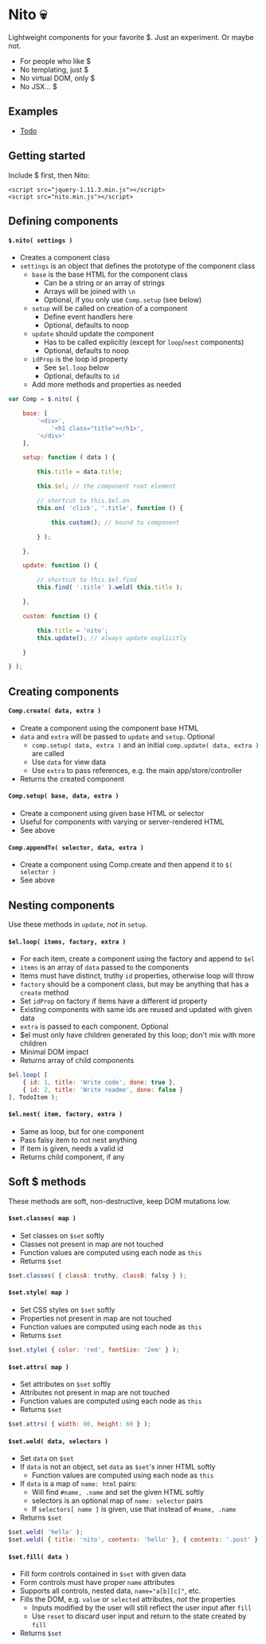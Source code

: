 # Nito :skull:

Lightweight components for your favorite $. Just an experiment. Or maybe not.

- For people who like $
- No templating, just $
- No virtual DOM, only $
- No JSX... $


## Examples

- [Todo](https://rawgit.com/morris/nito/master/examples/todo/)


## Getting started

Include $ first, then Nito:

```
<script src="jquery-1.11.3.min.js"></script>
<script src="nito.min.js"></script>
```


## Defining components

#### `$.nito( settings )`

- Creates a component class
- `settings` is an object that defines the prototype of the component class
	- `base` is the base HTML for the component class
		- Can be a string or an array of strings
		- Arrays will be joined with `\n`
		- Optional, if you only use `Comp.setup` (see below)
	- `setup` will be called on creation of a component
		- Define event handlers here
		- Optional, defaults to noop
	- `update` should update the component
		- Has to be called explicitly (except for `loop`/`nest` components)
		- Optional, defaults to noop
	- `idProp` is the loop id property
		- See `$el.loop` below
		- Optional, defaults to `id`
	- Add more methods and properties as needed

```js
var Comp = $.nito( {

	base: [
		'<div>',
			'<h1 class="title"></h1>',
		'</div>'
	],

	setup: function ( data ) {

		this.title = data.title;

		this.$el; // the component root element

		// shortcut to this.$el.on
		this.on( 'click', '.title', function () {

			this.custom(); // bound to component

		} );

	},

	update: function () {

		// shortcut to this.$el.find
		this.find( '.title' ).weld( this.title );

	},

	custom: function () {

		this.title = 'nito';
		this.update(); // always update explicitly

	}

} );
```


## Creating components

#### `Comp.create( data, extra )`

- Create a component using the component base HTML
- `data` and `extra` will be passed to `update` and `setup`. Optional
	- `comp.setup( data, extra )` and an initial `comp.update( data, extra )` are called
	- Use `data` for view data
	- Use `extra` to pass references, e.g. the main app/store/controller
- Returns the created component

#### `Comp.setup( base, data, extra )`

- Create a component using given base HTML or selector
- Useful for components with varying or server-rendered HTML
- See above

#### `Comp.appendTo( selector, data, extra )`

- Create a component using Comp.create and then append it to `$( selector )`
- See above


## Nesting components

Use these methods in `update`, *not* in `setup`.

#### `$el.loop( items, factory, extra )`

- For each item, create a component using the factory and append to `$el`
- `items` is an array of `data` passed to the components
- Items must have distinct, truthy `id` properties, otherwise loop will throw
- `factory` should be a component class, but may be anything that has a `create` method
- Set `idProp` on factory if items have a different id property
- Existing components with same ids are reused and updated with given data
- `extra` is passed to each component. Optional
- $el must only have children generated by this loop; don't mix with more children
- Minimal DOM impact
- Returns array of child components

```js
$el.loop( [
	{ id: 1, title: 'Write code', done: true },
	{ id: 2, title: 'Write readme', done: false }
], TodoItem );
```

#### `$el.nest( item, factory, extra )`

- Same as loop, but for one component
- Pass falsy item to not nest anything
- If item is given, needs a valid id
- Returns child component, if any


## Soft $ methods

These methods are soft, non-destructive, keep DOM mutations low.

#### `$set.classes( map )`

- Set classes on `$set` softly
- Classes not present in map are not touched
- Function values are computed using each node as `this`
- Returns `$set`

```js
$set.classes( { classA: truthy, classB: falsy } );
```

#### `$set.style( map )`

- Set CSS styles on `$set` softly
- Properties not present in map are not touched
- Function values are computed using each node as `this`
- Returns `$set`

```js
$set.style( { color: 'red', fontSize: '2em' } );
```

#### `$set.attrs( map )`

- Set attributes on `$set` softly
- Attributes not present in map are not touched
- Function values are computed using each node as `this`
- Returns `$set`

```js
$set.attrs( { width: 80, height: 60 } );
```

#### `$set.weld( data, selectors )`

- Set `data` on `$set`
- If `data` is not an object, set `data` as `$set`'s inner HTML softly
	- Function values are computed using each node as `this`
- If `data` is a map of `name: html` pairs:
	- Will find `#name, .name` and set the given HTML softly
	- selectors is an optional map of `name: selector` pairs
	- If `selectors[ name ]` is given, use that instead of `#name, .name`
- Returns `$set`

```js
$set.weld( 'hello' );
$set.weld( { title: 'nito', contents: 'hello' }, { contents: '.post' } );
```

#### `$set.fill( data )`

- Fill form controls contained in `$set` with given data
- Form controls must have proper `name` attributes
- Supports all controls, nested data, `name="a[b][c]"`, etc.
- Fills the DOM, e.g. `value` or `selected` attributes, *not* the properties
	- Inputs modified by the user will still reflect the user input after `fill`
	- Use `reset` to discard user input and return to the state created by `fill`
- Returns `$set`
